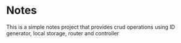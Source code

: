# Notes
This is a simple notes project that provides crud operations
using ID generator, local storage, router and controller
